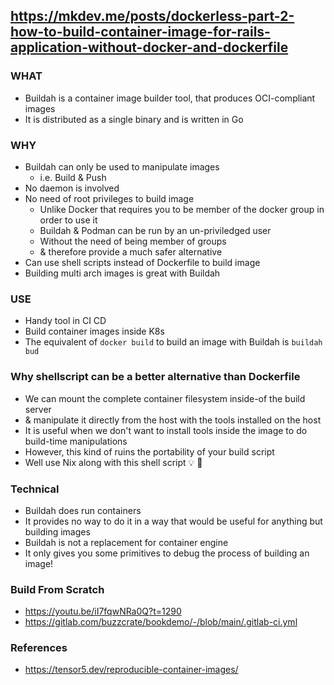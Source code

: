 ## https://mkdev.me/posts/dockerless-part-2-how-to-build-container-image-for-rails-application-without-docker-and-dockerfile

### WHAT
- Buildah is a container image builder tool, that produces OCI-compliant images
- It is distributed as a single binary and is written in Go

### WHY
- Buildah can only be used to manipulate images
  - i.e. Build & Push
- No daemon is involved
- No need of root privileges to build image
  - Unlike Docker that requires you to be member of the docker group in order to use it
  - Buildah & Podman can be run by an un-priviledged user 
  - Without the need of being member of groups
  - & therefore provide a much safer alternative
- Can use shell scripts instead of Dockerfile to build image
- Building multi arch images is great with Buildah

### USE
- Handy tool in CI CD
- Build container images inside K8s
- The equivalent of `docker build` to build an image with Buildah is `buildah bud`

### Why shellscript can be a better alternative than Dockerfile
- We can mount the complete container filesystem inside-of the build server 
- & manipulate it directly from the host with the tools installed on the host
- It is useful when we don't want to install tools inside the image to do build-time manipulations
- However, this kind of ruins the portability of your build script
- Well use Nix along with this shell script 💡 🥸

### Technical
- Buildah does run containers
- It provides no way to do it in a way that would be useful for anything but building images
- Buildah is not a replacement for container engine
- It only gives you some primitives to debug the process of building an image!

### Build From Scratch
- https://youtu.be/iI7fqwNRa0Q?t=1290
- https://gitlab.com/buzzcrate/bookdemo/-/blob/main/.gitlab-ci.yml

### References
- https://tensor5.dev/reproducible-container-images/
